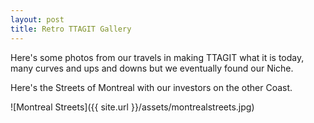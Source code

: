 ```yaml
---
layout: post
title: Retro TTAGIT Gallery
---
```


Here's some photos from our travels in making TTAGIT what it is today, many curves and ups and downs but we eventually found our Niche.

Here's the Streets of Montreal with our investors on the other Coast.

![Montreal Streets]({{ site.url }}/assets/montrealstreets.jpg)
